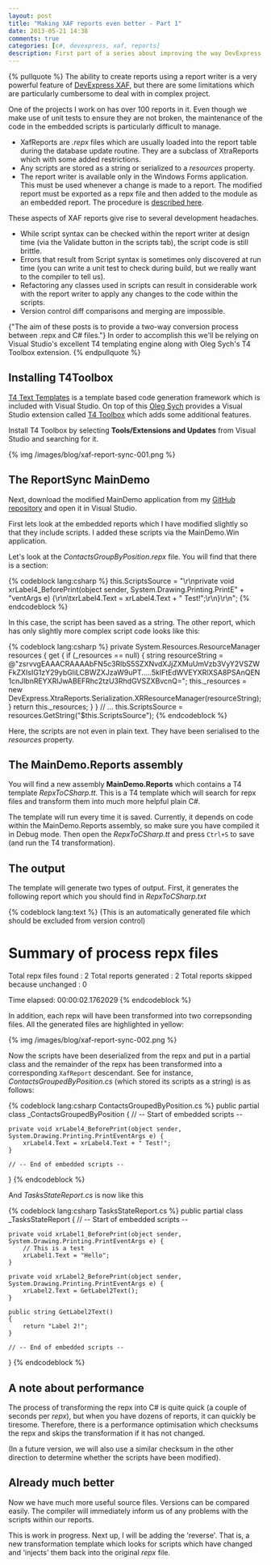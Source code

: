```yaml
---
layout: post
title: "Making XAF reports even better - Part 1"
date: 2013-05-21 14:38
comments: true
categories: [c#, devexpress, xaf, reports]
description: First part of a series about improving the way DevExpress XafReports are managed.
---
```

{% pullquote %}
The ability to create reports using a report writer is a very powerful feature of [DevExpress XAF](http://www.devexpress.com/Products/NET/Application_Framework/), but there are some limitations which are particularly cumbersome to deal with in complex project.

One of the projects I work on has over 100 reports in it. Even though we make use of unit tests to ensure they are not broken, the maintenance of the code in the embedded scripts is particularly difficult to manage.

* XafReports are _.repx_ files which are usually loaded into the report table during the database update routine. They are a subclass of XtraReports which with some added restrictions.
* Any scripts are stored as a string or serialized to a _resources_ property.
* The report writer is available only in the Windows Forms application. This must be used whenever a change is made to a report. The modified report must be exported as a repx file and then added to the module as an embedded report. The procedure is [described here](http://documentation.devexpress.com/#Xaf/CustomDocument2786).

These aspects of XAF reports give rise to several development headaches. 

* While script syntax can be checked within the report writer at design time (via the Validate button in the scripts tab), the script code is still brittle.
* Errors that result from Script syntax is sometimes only discovered at run time (you can write a unit test to check during build, but we really want to the compiler to tell us).
* Refactoring any classes used in scripts can result in considerable work with the report writer to apply any changes to the code within the scripts.
* Version control diff comparisons and merging are impossible.

{"The aim of these posts is to provide a two-way conversion process between .repx and C# files."} In order to accomplish this we'll be relying on Visual Studio's excellent T4 templating engine along with Oleg Sych's T4 Toolbox extension.
{% endpullquote %}

## Installing T4Toolbox ##

[T4 Text Templates](http://msdn.microsoft.com/en-us/library/vstudio/bb126445.aspx) is a template based code generation framework which is included with Visual Studio. On top of this [Oleg Sych](http://www.olegsych.com/) provides a Visual Studio extension called [T4 Toolbox](http://visualstudiogallery.msdn.microsoft.com/7f9bd62f-2505-4aa4-9378-ee7830371684) which adds some additional features.

Install T4 Toolbox by selecting **Tools/Extensions and Updates** from Visual Studio and searching for it.

{% img /images/blog/xaf-report-sync-001.png %}

## The ReportSync MainDemo ##

Next, download the modified MainDemo application from my [GitHub repository](https://github.com/ZeroSharp/Xaf_MainDemo_ReportSync) and open it in Visual Studio.

First lets look at the embedded reports which I have modified slightly so that they include scripts. I added these scripts via the MainDemo.Win application.

Let's look at the _ContactsGroupByPosition.repx_ file. You will find that there is a section:

{% codeblock lang:csharp %}
this.ScriptsSource = "\r\nprivate void xrLabel4_BeforePrint(object sender, System.Drawing.Printing.PrintE" +
    "ventArgs e) {\r\n\txrLabel4.Text = xrLabel4.Text + \" Test!\";\r\n}\r\n";
{% endcodeblock %}

In this case, the script has been saved as a string. The other report, which has only slightly more complex script code looks like this:

{% codeblock lang:csharp %}
private System.Resources.ResourceManager resources {
    get {
        if (_resources == null) {
            string resourceString = @"zsrvvgEAAACRAAAAbFN5c3RlbS5SZXNvdXJjZXMuUmVzb3VyY2VSZWFkZXIsIG1zY29ybGliLCBWZXJzaW9uPT.....5kIFtEdWVEYXRlXSA8PSAnQEN1cnJlbnREYXRlJwABEFRhc2tzU3RhdGVSZXBvcnQ=";
            this._resources = new DevExpress.XtraReports.Serialization.XRResourceManager(resourceString);
        }
        return this._resources;
    }
}
// ...
this.ScriptsSource = resources.GetString("$this.ScriptsSource");
{% endcodeblock %}

Here, the scripts are not even in plain text. They have been serialised to the _resources_ property.

## The MainDemo.Reports assembly ##

You will find a new assembly **MainDemo.Reports** which contains a T4 template _RepxToCSharp.tt_. This is a T4 template which will search for repx files and transform them into much more helpful plain C#.

The template will run every time it is saved. Currently, it depends on code within the MainDemo.Reports assembly, so make sure you have compiled it in Debug mode. Then open the _RepxToCSharp.tt_ and press `Ctrl+S` to save (and run the T4 transformation).

## The output ##

The template will generate two types of output. First, it generates the following report which you should find in _RepxToCSharp.txt_

{% codeblock lang:text %}
(This is an automatically generated file which should be excluded from version control)

Summary of process repx files
=============================
Total repx files found                                      :  2
  Total reports generated                                   :  2
  Total reports skipped because unchanged                   :  0

Time elapsed: 00:00:02.1762029
{% endcodeblock %}

In addition, each repx will have been transformed into two correpsonding files. All the generated files are highlighted in yellow:

{% img /images/blog/xaf-report-sync-002.png %}

Now the scripts have been deserialized from the repx and put in a partial class and the remainder of the repx has been transformed into a corresponding `XafReport` descendant. See for instance, _ContactsGroupedByPosition.cs_ (which stored its scripts as a string) is as follows:

{% codeblock lang:csharp ContactsGroupedByPosition.cs %}
public partial class _ContactsGroupedByPosition
{
    // -- Start of embedded scripts -- 
    
    private void xrLabel4_BeforePrint(object sender, System.Drawing.Printing.PrintEventArgs e) {
    	xrLabel4.Text = xrLabel4.Text + " Test!";
    }
    
    // -- End of embedded scripts --    
}
{% endcodeblock %}

And _TasksStateReport.cs_ is now like this

{% codeblock lang:csharp TasksStateReport.cs %}
public partial class _TasksStateReport
{ 
    // -- Start of embedded scripts -- 
   
    private void xrLabel1_BeforePrint(object sender, System.Drawing.Printing.PrintEventArgs e) {
        // This is a test
        xrLabel1.Text = "Hello";
    }
    
    private void xrLabel2_BeforePrint(object sender, System.Drawing.Printing.PrintEventArgs e) {
        xrLabel2.Text = GetLabel2Text();
    }
    
    public string GetLabel2Text()
    {
    	return "Label 2!";
    }
    
    // -- End of embedded scripts --    
}
{% endcodeblock %}

## A note about performance ##

The process of transforming the repx into C# is quite quick (a couple of seconds per _repx_), but when you have dozens of reports, it can quickly be tiresome. Therefore, there is a performance optimisation which checksums the repx and skips the transformation if it has not changed.

(In a future version, we will also use a similar checksum in the other direction to determine whether the scripts have been modified).

## Already much better ##

Now we have much more useful source files. Versions can be compared easily. The compiler will immediately inform us of any problems with the scripts within our reports.	

This is work in progress. Next up, I will be adding the 'reverse'. That is, a new transformation template which looks for scripts which have changed and 'injects' them back into the original _repx_ file.

